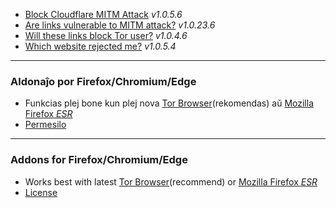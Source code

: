 - [Block Cloudflare MITM Attack](../subfiles/about.bcma.md) _v1.0.5.6_
- [Are links vulnerable to MITM attack?](../subfiles/about.ismm.md) _v1.0.23.6_
- [Will these links block Tor user?](../subfiles/about.isat.md) _v1.0.4.6_
- [Which website rejected me?](../subfiles/about.urjm.md) _v1.0.5.4_


-----

### Aldonaĵo por Firefox/Chromium/Edge


- Funkcias plej bone kun plej nova [Tor Browser](https://www.torproject.org/download/)(rekomendas) aŭ [Mozilla Firefox _ESR_](https://portableapps.com/apps/internet/firefox-portable-esr)
- [Permesilo](LICENSE)


-----

### Addons for Firefox/Chromium/Edge


- Works best with latest [Tor Browser](https://www.torproject.org/download/)(recommend) or [Mozilla Firefox _ESR_](https://portableapps.com/apps/internet/firefox-portable-esr)
- [License](LICENSE)
